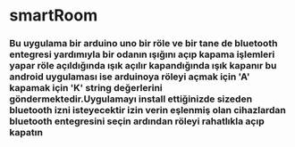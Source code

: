 # smartRoom
### Bu uygulama bir arduino uno bir röle ve bir tane de bluetooth entegresi yardımıyla bir odanın ışığını açıp kapama işlemleri yapar röle açıldığında ışık açılır kapandığında ışık kapanır bu android uygulaması ise arduinoya röleyi açmak için 'A' kapamak için 'K' string değerlerini göndermektedir.Uygulamayı install ettiğinizde sizeden bluetooth izni isteyecektir izin verin eşlenmiş olan cihazlardan bluetooth entegresini seçin ardından röleyi rahatlıkla açıp kapatın
